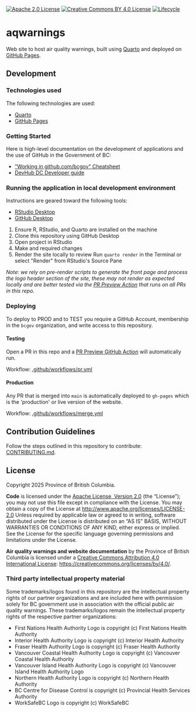 [![Apache 2.0 License](https://img.shields.io/github/license/bcgov/nr-epd-aq-statements.svg)](/LICENSE)
[![Creative Commons BY 4.0 License](https://img.shields.io/badge/license-CC--BY--4.0-green.svg
)](/LICENSE-docs)
[![Lifecycle](https://img.shields.io/badge/Lifecycle-Experimental-339999)](https://github.com/bcgov/repomountie/blob/master/doc/lifecycle-badges.md)

# aqwarnings

Web site to host air quality warnings, built using [Quarto](https://quarto.org/) and deployed on [GitHub Pages](https://pages.github.com/).

## Development

### Technologies used

The following technologies are used:
- [Quarto](https://quarto.org/)
- [GitHub Pages](https://pages.github.com/)

### Getting Started

Here is high-level documentation on the development of applications and the use of GitHub in the Government of BC: 
- ["Working in github.com/bcgov" Cheatsheet](https://github.com/bcgov/BC-Policy-Framework-For-GitHub/blob/master/BC-Gov-Org-HowTo/Cheatsheet.md)
- [DevHub DC Developer guide](https://developer.gov.bc.ca/docs/default/component/bc-developer-guide/)

### Running the application in local development environment

Instructions are geared toward the following tools:

- [RStudio Desktop](https://posit.co/download/rstudio-desktop/)
- [GitHub Desktop](https://github.com/apps/desktop)

1. Ensure R, RStudio, and Quarto are installed on the machine
1. Clone this repository using GitHub Desktop
1. Open project in RStudio
1. Make and required changes
1. Render the site locally to review
    Run `quarto render` in the Terminal or select "Render" from RStudio's Source Pane

*Note: we rely on pre-render scripts to generate the front page and process the logo header section of the site, these may not render as expected locally and are better tested via the [PR Preview Action](https://github.com/rossjrw/pr-preview-action) that runs on all PRs in this repo.*

### Deploying

To deploy to PROD and to TEST you require a GitHub Account, membership in the `bcgov` organization, and write access to this repository.

#### Testing

Open a PR in this repo and a [PR Preview GitHub Action](https://github.com/rossjrw/pr-preview-action) will automatically run.

Workflow: [.github/workflows/pr.yml](.github/workflows/pr.yml)


#### Production

Any PR that is merged into `main` is automatically deployed to `gh-pages` which is the 'production' or live version of the website.

Workflow: [.github/workflows/merge.yml](.github/workflows/merge.yml)


## Contribution Guidelines

Follow the steps outlined in this repository to contribute: [CONTRIBUTING.md](./CONTRIBUTING.md).

## License
Copyright 2025 Province of British Columbia.

**Code** is licensed under the [Apache License, Version 2.0](./LICENSE) (the “License”); you may not use this file except in compliance with the License. You may obtain a copy of the License at
    http://www.apache.org/licenses/LICENSE-2.0
Unless required by applicable law or agreed to in writing, software distributed under the License is distributed on an “AS IS” BASIS, WITHOUT WARRANTIES OR CONDITIONS OF ANY KIND, either express or implied. See the License for the specific language governing permissions and limitations under the License.

**Air quality warnings and website documentation** by the Province of British Columbia is licensed under a [Creative Commons Attribution 4.0 International License](): https://creativecommons.org/licenses/by/4.0/.     

### Third party intellectual property material

Some trademarks/logos found in this repository are the intellectual property rights of our partner organizations and are included here with permission solely for BC government use in association with the official public air quality warnings. These trademarks/logos remain the intellectual property rights of the respective partner organizations:
- First Nations Health Authority Logo is copyright (c) First Nations Health Authority
- Interior Health Authority Logo is copyright (c) Interior Health Authority
- Fraser Health Authority Logo is copyright (c) Fraser Health Authority
- Vancouver Coastal Health Authority Logo is copyright (c) Vancouver Coastal Health Authority
- Vancouver Island Health Authority Logo is copyright (c) Vancouver Island Health Authority Logo
- Northern Health Authority Logo is copyright (c) Northern Health Authority
- BC Centre for Disease Control is copyright (c) Provincial Health Services Authority
- WorkSafeBC Logo is copyright (c) WorkSafeBC

